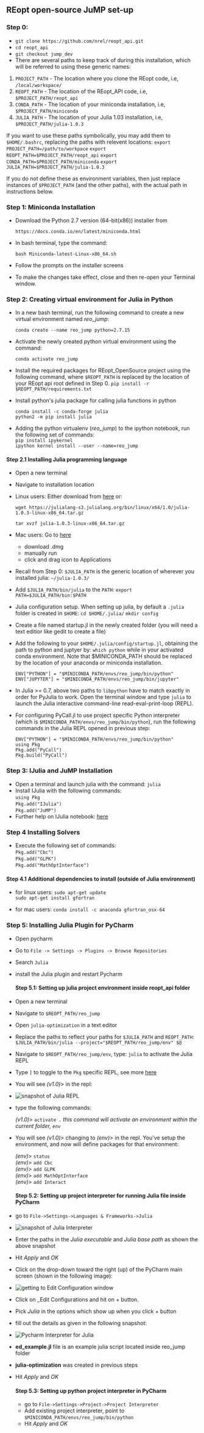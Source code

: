 ## REopt open-source JuMP set-up 

### Step 0: 
- `git clone https://github.com/nrel/reopt_api.git`  
- `cd reopt_api`  
- `git checkout jump_dev`  
- There are several paths to keep track of during this installation, which will be referred to using these generic names:
1. `PROJECT_PATH` - The location where you clone the REopt code, i.e, `/local/workspace/`
2. `REOPT_PATH` - The location of the REopt_API code, i.e, `$PROJECT_PATH/reopt_api`
3. `CONDA_PATH` - The location of your miniconda installation, i.e, `$PROJECT_PATH/miniconda`
4. `JULIA_PATH` - The location of your Julia 1.03 installation, i.e, `$PROJECT_PATH/julia-1.0.3`

If you want to use these paths symbolically, you may add them to `$HOME/.bashrc`, replacing the paths with relevent locations:
`export PROJECT_PATH=/path/to/workpace`
`export REOPT_PATH=$PROJECT_PATH/reopt_api`
`export CONDA_PATH=$PROJECT_PATH/miniconda`
`export JULIA_PATH=$PROJECT_PATH/julia-1.0.3`

If you do not define these as environment variables, then just replace instances of `$PROJECT_PATH` (and the other paths), with the actual path in instructions below.



### Step 1: Miniconda Installation
- Download the Python 2.7 version (64-bit(x86)) installer from

     `https://docs.conda.io/en/latest/miniconda.html`

- In bash terminal, type the command:

     `bash Miniconda-latest-Linux-x86_64.sh`

- Follow the prompts on the installer screens
- To make the changes take effect, close and then re-open your Terminal window.


### Step 2: Creating virtual environment for Julia in  **Python**

- In a new bash terminal, run the following command to create a new virtual environment named *reo_jump*:  

    `conda create --name reo_jump python=2.7.15`
  
 - Activate the newly created python virtual environment using the command:  

    `conda activate reo_jump`

- Install the required packages for REopt_OpenSource project using the following command, where `$REOPT_PATH` is replaced by the location of your REopt api root defined in Step 0.
    `pip install -r $REOPT_PATH/requirements.txt`

- Install python's julia package for calling julia functions in python  

    `conda install -c conda-forge julia`  
    `python2 -m pip install julia`

- Adding the python virtualenv (_reo_jump_)  to the ipython notebook, run the following set of commands:  
    `pip install ipykernel`  
    `ipython kernel install --user --name=reo_jump`
 
#### Step 2.1 Installing Julia programming language
- Open a new terminal
- Navigate to installation location
- Linux users: Either download from <a href="https://julialang.org/downloads" target="blank">here</a> or:  

     `wget https://julialang-s3.julialang.org/bin/linux/x64/1.0/julia-1.0.3-linux-x86_64.tar.gz`

    `tar xvzf julia-1.0.3-linux-x86_64.tar.gz`
- Mac users: Go to <a href="https://julialang.org/downloads" target="blank">here</a> 
    - download .dmg 
    - manually run
    - click and drag icon to Applications
- Recall from Step 0: `$JULIA_PATH` is the generic location of wherever you installed julia: `~/julia-1.0.3/`
- Add `$JULIA_PATH/bin/julia` to the `PATH`: `export PATH=$JULIA_PATH/bin:$PATH`
   
- Julia configuration setup.  When setting up julia, by default a `.julia` folder is created in `$HOME`:
     `cd $HOME/.julia/`
     `mkdir config`

- Create a file named startup.jl in the newly created folder (you will need a text editior like gedit to create a file)
- Add the following to your `$HOME/.julia/config/startup.jl`, obtaining the path to python and juptyer by: `which python` while in your activated conda environment.  Note that $MINICONDA_PATH should be replaced by the location of your anaconda or miniconda installation.

    `ENV["PYTHON"] = "$MINICONDA_PATH/envs/reo_jump/bin/python"`  
    `ENV["JUPYTER"] = "$MINICONDA_PATH/envs/reo_jump/bin/jupyter"`

- In Julia >= 0.7, above two paths to `libpython` have to match exactly in order for PyJulia to work. Open the terminal window and type `julia` to launch the Julia interactive command-line read-eval-print-loop (REPL).  
- For configuring PyCall.jl to use project specific Python interpreter (which is `$MINICONDA_PATH/envs/reo_jump/bin/python`), run the following commands in the Julia REPL opened in previous step:  

    `ENV["PYTHON"] = "$MINICONDA_PATH/envs/reo_jump/bin/python"`  
    `using Pkg`  
    `Pkg.add("PyCall")`  
    `Pkg.build("PyCall")`    

### Step 3: IJulia and JuMP Installation

- Open a terminal and launch julia with the command: `julia`
- Install IJulia with the following commands:  
     `using Pkg`  
     `Pkg.add("IJulia")`  
     `Pkg.add("JuMP")`  
- Further help on IJulia notebook:  [here](https://github.com/JuliaLang/IJulia.jl)

### Step 4 Installing Solvers
- Execute the following set of commands:  
     `Pkg.add("Cbc")`  
     `Pkg.add("GLPK")`  
     `Pkg.add("MathOptInterface")`   

#### Step 4.1 Additional dependencies to install (outside of Julia environment)

- for linux users:
    `sudo apt-get update`  
    `sudo apt-get install gfortran`
 
- for mac users:
    `conda install -c anaconda gfortran_osx-64`

### Step 5: Installing **Julia Plugin** for PyCharm
- Open pycharm
- Go to `File -> Settings -> Plugins -> Browse Repositories`
- Search `Julia`
- install the Julia plugin and restart Pycharm

  #### Step 5.1: Setting up julia project environment inside reopt_api folder
- Open a new terminal
- Navigate to `$REOPT_PATH/reo_jump`
- Open `julia-optimization` in a text editor
- Replace the paths to reflect your paths for `$JULIA_PATH` and `REOPT_PATH`: `$JULIA_PATH/bin/julia --project="$REOPT_PATH/reo_jump/env" $@`
- Navigate to `$REOPT_PATH/reo_jump/env`, type: `julia` to activate the Julia REPL
- Type `]` to toggle to the `Pkg` specific REPL, see more [here](https://docs.julialang.org/en/v1/stdlib/Pkg/index.html)
- You will see *_(v1.0)>_* in the repl:
- ![snapshot of Julia REPL](julia_REPL.png)  
- type the following commands:

     *_(v1.0)_*>  `activate .`  _this command will activate an environment within the current folder, `env`_
     
- You will see *_(v1.0)>_* changing to *_(env)>_* in the repl.  You've setup the environment, and now will define packages for that environment:

     *_(env)_*>  `status`  
     *_(env)_*>  `add Cbc`  
     *_(env)_*>  `add GLPK`  
     *_(env)_*>  `add MathOptInterface`  
     *_(env)_*>   `add Interact`  


  #### Step 5.2: Setting up project interpreter for running Julia file inside PyCharm
- go to `File->Settings->Languages & Frameworks->Julia`
- ![snapshot of Julia Interpreter](Pycharm_Julia_Interpreter_setting.png)  
- Enter the paths in the  _Julia executable_ and _Julia base path_ as shown the above snapshot
- Hit _Apply_ and _OK_
- Click on the drop-down toward the right (up) of the PyCharm main screen (shown in the following  image):  
- ![getting to _Edit Configuration_ window](edit_config_1.png)  
- Click on _Edit Configurations and hit on + button.
- Pick _Julia_ in the options which show up when you click + button
- fill out the details as given in the following snapshot:  
- ![Pycharm Interpreter for Julia](edit_config_2.png)  
- __ed_example.jl__ file is an example julia script located inside reo_jump folder
- __julia-optimization__ was created in previous steps
- Hit _Apply_ and _OK_  

  #### Step 5.3: Setting up python project interpreter in PyCharm
  - go to `File->Settings->Project->Project Interpreter`
  - Add existing project interpreter, point to `$MINICONDA_PATH/envs/reo_jump/bin/python`
  - Hit _Apply_ and _OK_

